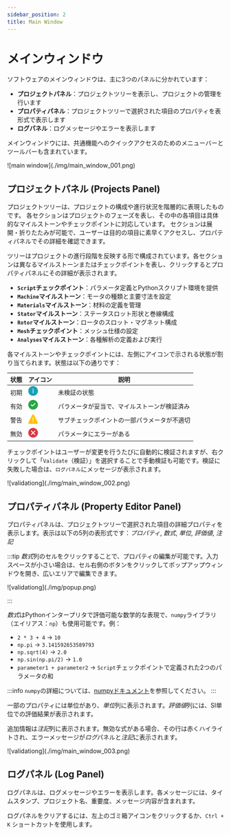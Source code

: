 ```yaml
---
sidebar_position: 2
title: Main Window
---
```


# メインウィンドウ

ソフトウェアのメインウィンドウは、主に3つのパネルに分かれています：
* **プロジェクトパネル**：プロジェクトツリーを表示し、プロジェクトの管理を行います  
* **プロパティパネル**：プロジェクトツリーで選択された項目のプロパティを表形式で表示します  
* **ログパネル**：ログメッセージやエラーを表示します  

メインウィンドウには、共通機能へのクイックアクセスのためのメニューバーとツールバーも含まれています。

<p class="ems">![main window](./img/main_window_001.png)</p>

## プロジェクトパネル (Projects Panel)

プロジェクトツリーは、プロジェクトの構成や進行状況を階層的に表現したものです。
各セクションはプロジェクトのフェーズを表し、その中の各項目は具体的なマイルストーンやチェックポイントに対応しています。
セクションは展開・折りたたみが可能で、ユーザーは目的の項目に素早くアクセスし、プロパティパネルでその詳細を確認できます。

ツリーはプロジェクトの進行段階を反映する形で構成されています。各セクションは異なるマイルストーンまたはチェックポイントを表し、クリックするとプロパティパネルにその詳細が表示されます。

* **`Script`チェックポイント**：パラメータ定義とPythonスクリプト環境を提供  
* **`Machine`マイルストーン**：モータの種類と主要寸法を設定  
* **`Materials`マイルストーン**：材料の定義を管理  
* **`Stator`マイルストーン**：ステータスロット形状と巻線構成  
* **`Rotor`マイルストーン**：ロータのスロット・マグネット構成  
* **`Mesh`チェックポイント**：メッシュ仕様の設定  
* **`Analyses`マイルストーン**：各種解析の定義および実行  

各マイルストーンやチェックポイントには、左側にアイコンで示される状態が割り当てられます。状態は以下の通りです：

| 状態     | アイコン | 説明                                       |
|----------|----------|--------------------------------------------|
| 初期     | ![initial](./img/61799.png) | 未検証の状態             |
| 有効     | ![valid](./img/60513.png)     | パラメータが妥当で、マイルストーンが検証済み     |
| 警告     | ![warning](./img/59412.png) | サブチェックポイントの一部パラメータが不適切     |
| 無効     | ![invalid](./img/60304.png) | パラメータにエラーがある                         |

チェックポイントはユーザーが変更を行うたびに自動的に検証されますが、右クリックして「`Validate`（検証）」を選択することで手動検証も可能です。検証に失敗した場合は、`ログパネル`にメッセージが表示されます。

<p class="ems">![validationg](./img/main_window_002.png)</p>

## プロパティパネル (Property Editor Panel)

プロパティパネルは、プロジェクトツリーで選択された項目の詳細プロパティを表示します。表示は以下の5列の表形式です：*プロパティ*, *数式*, *単位*, *評価値*, *注記*

:::tip
*数式*列のセルをクリックすることで、プロパティの編集が可能です。入力スペースが小さい場合は、セル右側のボタンをクリックしてポップアップウィンドウを開き、広いエリアで編集できます。
<p class="ems">![validationg](./img/popup.png)</p>
:::

*数式*はPythonインタープリタで評価可能な数学的な表現で、`numpy`ライブラリ（エイリアス：`np`）も使用可能です。例：
* `2 * 3 + 4` → `10`
* `np.pi` → `3.141592653589793`
* `np.sqrt(4)` → `2.0`
* `np.sin(np.pi/2)` → `1.0`
* `parameter1 + parameter2` → `Script`チェックポイントで定義された2つのパラメータの和

:::info
`numpy`の詳細については、[numpyドキュメント](https://numpy.org/doc/stable/user/absolute_beginners.html)を参照してください。
:::

一部のプロパティには単位があり、*単位*列に表示されます。*評価値*列には、SI単位での評価結果が表示されます。

追加情報は*注記*列に表示されます。無効な式がある場合、その行は赤くハイライトされ、エラーメッセージが*ログ*パネルと*注記*に表示されます。

<p class="ems">![validationg](./img/main_window_003.png)</p>

## ログパネル (Log Panel)

ログパネルは、ログメッセージやエラーを表示します。各メッセージには、タイムスタンプ、プロジェクト名、重要度、メッセージ内容が含まれます。

ログパネルをクリアするには、左上のゴミ箱アイコンをクリックするか、`Ctrl + K` ショートカットを使用します。

